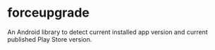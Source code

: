 # forceupgrade
An Android library to detect current installed app version and current published Play Store version.
